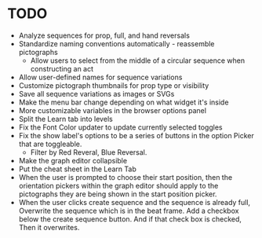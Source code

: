 # TODO

- Analyze sequences for prop, full, and hand reversals
- Standardize naming conventions automatically - reassemble pictographs
  - Allow users to select from the middle of a circular sequence when constructing an act
- Allow user-defined names for sequence variations
- Customize pictograph thumbnails for prop type or visibility
- Save all sequence variations as images or SVGs
- Make the menu bar change depending on what widget it's inside
- More customizable variables in the browser options panel
- Split the Learn tab into levels
- Fix the Font Color updater to update currently selected toggles
- Fix the show label's options to be a series of buttons in the option Picker that are toggleable.
  - Filter by Red Reveral, Blue Reversal.
- Make the graph editor collapsible
- Put the cheat sheet in the Learn Tab
- When the user is prompted to choose their start position, then the orientation pickers within the graph editor should apply to the pictographs they are being shown in the start position picker.
- When the user clicks create sequence and the sequence is already full, Overwrite the sequence which is in the beat frame. Add a checkbox below the create sequence button. And if that check box is checked, Then it overwrites.